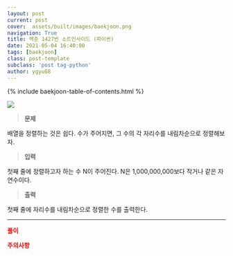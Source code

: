 ```yaml
---
layout: post
current: post
cover:  assets/built/images/baekjoon.png
navigation: True
title: 백준 1427번 소트인사이드 (파이썬)
date: 2021-05-04 16:40:00
tags: [baekjoon]
class: post-template
subclass: 'post tag-python'
author: ygyu68
---
```

{% include baekjoon-table-of-contents.html %}

![](..\assets\built\images\baek1427.JPG)

>**문제**

배열을 정렬하는 것은 쉽다. 수가 주어지면, 그 수의 각 자리수를 내림차순으로 정렬해보자.

>**입력**  

첫째 줄에 정렬하고자 하는 수 N이 주어진다. N은 1,000,000,000보다 작거나 같은 자연수이다.

>**출력**

첫째 줄에 자리수를 내림차순으로 정렬한 수를 출력한다.

---
**<span style="color:red">풀이</span>**
<script src="https://gist.github.com/ygyu68/0dbbfb448bb1cda237685ba2b6a32e7f.js"></script>

**<span style="color:red">주의사항</span>**